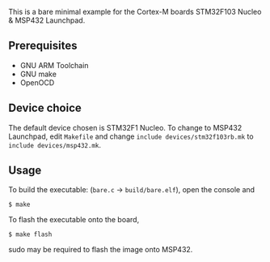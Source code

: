 This is a bare minimal example for the Cortex-M boards STM32F103 Nucleo & MSP432 Launchpad.

## Prerequisites

* GNU ARM Toolchain
* GNU make
* OpenOCD

## Device choice

The default device chosen is STM32F1 Nucleo. To change to MSP432 Launchpad, edit `Makefile` and change `include devices/stm32f103rb.mk` to `include devices/msp432.mk`.

## Usage

To build the executable: (`bare.c` &rarr; `build/bare.elf`), open the console and
```shell
$ make
```

To flash the executable onto the board,
```shell
$ make flash
```
sudo may be required to flash the image onto MSP432. 
